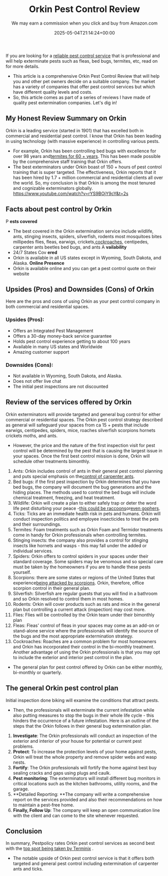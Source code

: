 ﻿---
author: We may earn a commission when you click and buy from Amazon.com
layout: post
title: Orkin Pest Control Review
date: '2025-05-04T21:14:24+00:00'
categories:
- Exterminators
tags: []
slug: /orkin-pest-control-review/
lastmod: 2025-05-07T12:21:28+03:00
---

If you are looking for a
[reliable pest control service](https://pestpolicy.com/pest-control-near-me/)
that is professional and will help exterminate pests such as fleas, bed bugs, termites, etc, read on for more details.
- This article is a comprehensive Orkin Pest Control Review that will help you and other pet owners decide on a suitable company.
The market has a variety of companies that offer pest control services but which have different quality levels and costs.
- So, this article comes as part of a series of reviews I have made of quality pest extermination companies.
Let's dig in!
## My Honest Review Summary on Orkin
Orkin is a leading service (started in 1901) that has excelled both in commercial and residential pest control.
I know that Orkin has been leading in using technology (with massive experience) in controlling various pests.
- For example, Orkin has been controlling bed bugs with excellence for over 98 years and[termites for 60 + years](https://pestpolicy.com/how-to-get-rid-of-termites/).
This has been made possible by the comprehensive staff training that Orkin offers.
- The best exterminators under Orkin boast of 150 + hours of pest control training that is super targeted.
The effectiveness, Orkin reports that it has been hired by 1.7 + million commercial and residential clients all over the world.
So, my conclusion is that Orkin is among the most tenured and cognizable exterminators globally.
https://www.youtube.com/watch?v=rYS9BOjY9cY&t=2s
## Facts about pest control by Orkin
P
**ests covered**
- The best covered in the Orkin extermination service include wildlife, ants, stinging insects, spiders, silverfish, rodents most mosquitoes bites millipedes flies, fleas, earwigs, crickets,[cockroaches](https://pestpolicy.com/best-roach-killer-for-apartments/), centipedes, carpenter ants beetles bed bugs, and ants
A
**vailability**
- 24/7
States Cov
**ered**
- Orkin is available in all US states except in Wyoming, South Dakota, and Alaska.
**Online Presence**
- Orkin is available online and you can get a pest control quote on their website
## Upsides (Pros) and Downsides (Cons) of Orkin
Here are the pros and cons of using Orkin as your pest control company in both commercial and residential spaces.
### Upsides (Pros):
- Offers an Integrated Pest Management
- Offers a 30-day money-back service guarantee
- Holds pest control experience getting to about 100 years
- Available in many US states and Worldwide
- Amazing customer support
### Downsides (Cons):
- Not available in Wyoming, South Dakota, and Alaska.
- Does not offer live chat
- The initial pest inspections are not discounted
## Review of the services offered by Orkin
Orkin exterminators will provide targeted and general bug control for either commercial or residential spaces.
The Orkin pest control strategy described as general will safeguard your spaces from ca 15 + pests that include earwigs, centipedes, spiders, mice, roaches silverfish scorpions hornets crickets moths, and ants.
- However, the price and the nature of the first inspection visit for pest control will be determined by the pest that is causing the largest issue in your spaces.
Once the first best control mission is done, Orkin will schedule other treatments bimonthly.
1. Ants: Orkin includes control of ants in their general pest control planning and puts special emphasis on the[control of carpenter ants](https://pestpolicy.com/how-to-get-rid-of-carpenter-bees-without-killing-them/).
2. Bed bugs: if the first pest inspection by Orkin determines that you have bed bugs, the company will document the bug generations and the hiding places. The methods used to control the bed bugs will include chemical treatment, freezing, and heat treatment.
3. Wildlife: Orkin will create a plan to either safely trap or deter the word life pest disturbing your peace -[this could be raccoons](https://pestpolicy.com/how-to-get-rid-of-raccoons/)or[even gophers](https://pestpolicy.com/best-gopher-traps/).
4. Ticks: Ticks are an immediate health risk in pets and humans. Orkin will conduct inspection politics and employee insecticides to treat the pets and their surroundings.
5. Termites: Foam treatments such as Orkin Foam and Termidor treatments come in handy for Orkin professionals when controlling termites.
6. Stinging insects: the company also provides a control for stinging insects like hornets and wasps - this may fall under the added or individual services.
7. Spiders: Orkin offers to control spiders in your spaces under their standard coverage. Some spiders may be venomous and so special care must be taken by the homeowners if you are to handle these pests yourself.
8. Scorpions: there are some states or regions of the United States that experience[being attacked by scorpions](https://pestpolicy.com/i-found-a-scorpion-in-my-house-are-there-more/). Orkin, therefore, office scorpion control in their general plan.
9. Silverfish: Silverfish are regular guests that you will find in a bathroom and so Orkin resolved to control them in most homes.
10. Rodents: Orkin will cover products such as rats and mice in the general plan but controlling a current attack (inspection) may cost more.
11. Flies: Flies will be controlled by the Orkin team under their bimonthly plan
12. Fleas: Fleas' control of fleas in your spaces may come as an add-on or stand-alone service where the professionals will identify the source of the bugs and the most appropriate extermination strategy.
13. Cockroaches: Roaches are a common problem for most homeowners and Orkin has incorporated their control in the bi-monthly treatment.
Another advantage of using the Orkin professionals is that you may opt to include the exterior and interior pest control in the plan.
- The general plan for pest control offered by Orkin can be either monthly, bi-monthly or quarterly.
## The general Orkin pest control plan
Initial inspection done biking will examine the conditions that attract pests.
- Then, the professionals will exterminate the current infestation while also putting measures to stop the bugs in their whole life cycle - this hinders the occurrence of a future infestation.
Here is an outline of the steps that the Orkin follows in their general bug extermination plan.
1. **Investigate**: The Orkin professionals will conduct an inspection of the exterior and interior of your house for potential or current pest problems.
2. **Protect**: To increase the protection levels of your home against pests, Orkin will treat the whole property and remove spider webs and wasp nests.
3. **Fortify**: The Orkin professionals will fortify the home against best buy sealing cracks and gaps using plugs and caulk.
4. **Pest monitoring**: The exterminators will install different bug monitors in critical locations such as the kitchen bathrooms, utility rooms, and the garage.
5. **Detailed Reporting: **The company will write a comprehensive report on the services provided and also their recommendations on how to maintain a pest-free home.
6. **Finally, Follow Up**: The company will keep an open communication line with the client and can come to the site whenever requested.
## Conclusion
In summary, Pestpolicy rates Orkin pest control services as second best with the
[top spot being taken by Terminix](https://pestpolicy.com/terminix-review/)
.
- The notable upside of Orkin pest control service is that it offers both targeted and general pest control including extermination of carpenter ants and ticks.